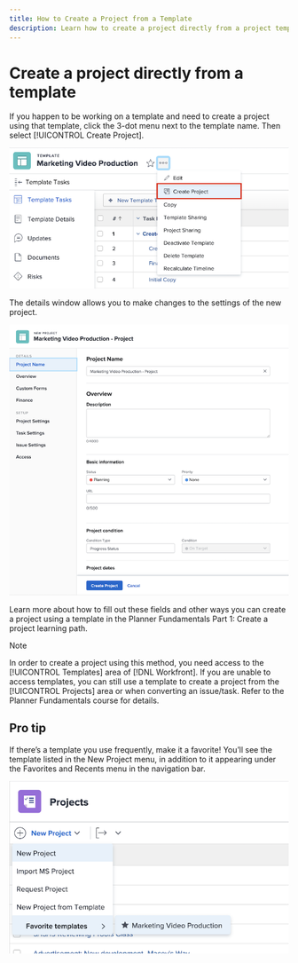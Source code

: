```yaml
---
title: How to Create a Project from a Template
description: Learn how to create a project directly from a project template in [!DNL Adobe Workfront].
---
```

# Create a project directly from a template

<!---
21.4 updates have been made
--->

If you happen to be working on a template and need to create a project using that template, click the 3-dot menu next to the template name. Then select [!UICONTROL Create Project].

![3-dot menu on a template](assets/project-templates-create-project-from-template.png)

The details window allows you to make changes to the settings of the new project.

![[!UICONTROL New Project] details window](assets/project-templates-project-details.png)

<!---
add URL to sentence below
--->

Learn more about how to fill out these fields and other ways you can create a project using a template in the Planner Fundamentals Part 1: Create a project learning path.

<!---
add URL to sentence below
--->

>[!NOTE]
>
>In order to create a project using this method, you need access to the [!UICONTROL Templates] area of [!DNL Workfront]. If you are unable to access templates, you can still use a template to create a project from the [!UICONTROL Projects] area or when converting an issue/task. Refer to the Planner Fundamentals course for details.

## Pro tip

If there’s a template you use frequently, make it a favorite! You’ll see the template listed in the New Project menu, in addition to it appearing under the Favorites and Recents menu in the navigation bar.

![[!UICONTROL New Project] menu showing [!UICONTROL Favorite templates]](assets/project-templates-template-favorites.png)

